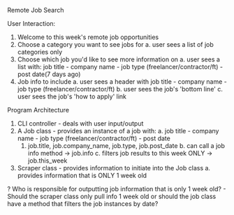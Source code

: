 Remote Job Search

User Interaction:
1. Welcome to this week's remote job opportunities
2. Choose a category you want to see jobs for
  a. user sees a list of job categories only
3. Choose which job you'd like to see more information on
  a. user sees a list with: job title - company name - job type (freelancer/contractor/ft) - post date(7 days ago)
4. Job info to include
  a. user sees a header with job title - company name - job type (freelancer/contractor/ft)
  b. user sees the job's 'bottom line'
  c. user sees the job's 'how to apply' link

Program Architecture
1. CLI controller - deals with user input/output
2. A Job class - provides an instance of a job with:
  a. job title - company name - job type (freelancer/contractor/ft) - post date
    1. job.title, job.company_name, job.type, job.post_date
  b. can call a job info method -> job.info
  c. filters job results to this week ONLY -> job.this_week
2. Scraper class - provides information to initiate into the Job class
  a. provides information that is ONLY 1 week old

? Who is responsible for outputting job information that is only 1 week old?
    - Should the scraper class only pull info 1 week old or should the job class have a method that filters the job instances by date?
